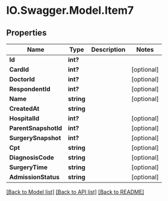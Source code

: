 # IO.Swagger.Model.Item7
## Properties

Name | Type | Description | Notes
------------ | ------------- | ------------- | -------------
**Id** | **int?** |  | 
**CardId** | **int?** |  | [optional] 
**DoctorId** | **int?** |  | [optional] 
**RespondentId** | **int?** |  | [optional] 
**Name** | **string** |  | [optional] 
**CreatedAt** | **string** |  | 
**HospitalId** | **int?** |  | [optional] 
**ParentSnapshotId** | **int?** |  | [optional] 
**SurgerySnapshot** | **int?** |  | [optional] 
**Cpt** | **string** |  | [optional] 
**DiagnosisCode** | **string** |  | [optional] 
**SurgeryTime** | **string** |  | [optional] 
**AdmissionStatus** | **string** |  | [optional] 

[[Back to Model list]](../README.md#documentation-for-models) [[Back to API list]](../README.md#documentation-for-api-endpoints) [[Back to README]](../README.md)

